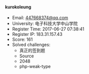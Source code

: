 #### kurokoleung  

* Email: 447668374@qq.com  
* University: 电子科技大学中山学院  
* Register Time: 2017-06-27 07:38:41  
* Register IP: 183.31.157.43  
* Score: 161  
* Solved challenges: 
  * 真正的签到题  
  * Source  
  * 2048  
  * php-weak-type  
